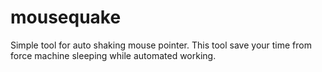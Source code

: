 # mousequake

Simple tool for auto shaking mouse pointer.
This tool save your time from force machine sleeping while automated working.
